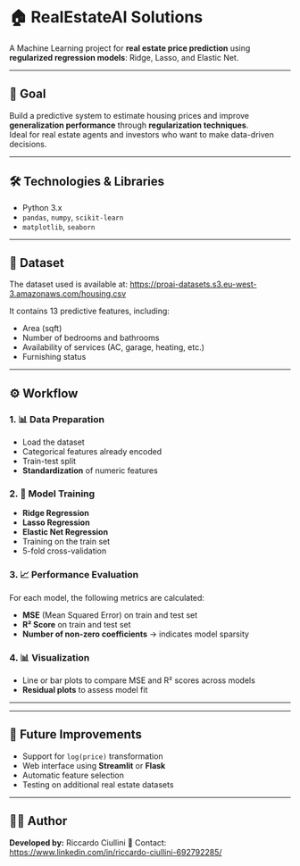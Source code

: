 # 🏠 RealEstateAI Solutions

A Machine Learning project for **real estate price prediction** using **regularized regression models**: Ridge, Lasso, and Elastic Net.

---

## 📌 Goal

Build a predictive system to estimate housing prices and improve **generalization performance** through **regularization techniques**.  
Ideal for real estate agents and investors who want to make data-driven decisions.

---

## 🛠️ Technologies & Libraries

- Python 3.x  
- `pandas`, `numpy`, `scikit-learn`  
- `matplotlib`, `seaborn`

---

## 📁 Dataset

The dataset used is available at: https://proai-datasets.s3.eu-west-3.amazonaws.com/housing.csv

It contains 13 predictive features, including:
- Area (sqft)
- Number of bedrooms and bathrooms
- Availability of services (AC, garage, heating, etc.)
- Furnishing status

---

## ⚙️ Workflow

### 1. 📊 Data Preparation
- Load the dataset
- Categorical features already encoded
- Train-test split
- **Standardization** of numeric features

### 2. 🤖 Model Training
- **Ridge Regression**
- **Lasso Regression**
- **Elastic Net Regression**
- Training on the train set
- 5-fold cross-validation

### 3. 📈 Performance Evaluation
For each model, the following metrics are calculated:
- **MSE** (Mean Squared Error) on train and test set
- **R² Score** on train and test set
- **Number of non-zero coefficients** → indicates model sparsity

### 4. 📊 Visualization
- Line or bar plots to compare MSE and R² scores across models
- **Residual plots** to assess model fit

---

---

## 🧠 Future Improvements

- Support for `log(price)` transformation  
- Web interface using **Streamlit** or **Flask**  
- Automatic feature selection  
- Testing on additional real estate datasets  

---

## 👨‍💻 Author

**Developed by:** Riccardo Ciullini
📧 Contact: https://www.linkedin.com/in/riccardo-ciullini-692792285/
